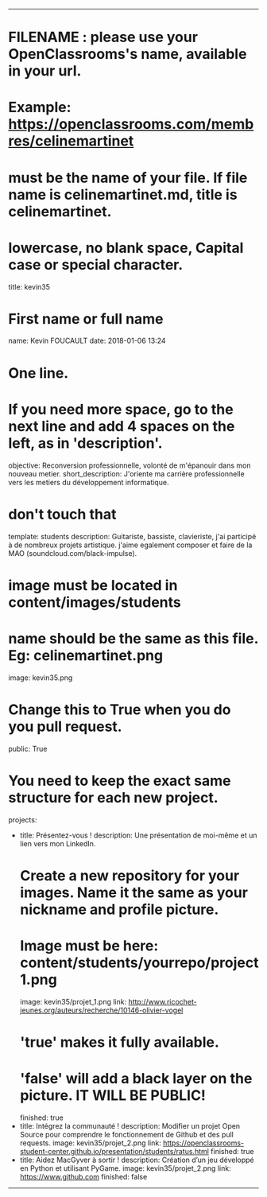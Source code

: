 ---

# FILENAME : please use your OpenClassrooms's name, available in your url.
# Example: https://openclassrooms.com/membres/celinemartinet
# must be the name of your file. If file name is celinemartinet.md, title is celinemartinet.
# lowercase, no blank space, Capital case or special character.
title: kevin35

# First name or full name
name: Kevin FOUCAULT
date: 2018-01-06 13:24

# One line.
# If you need more space, go to the next line and add 4 spaces on the left, as in 'description'.
objective: Reconversion professionnelle, volonté de m'épanouir dans mon nouveau metier. 
short_description: J'oriente ma carrière professionnelle vers les metiers du développement informatique.

# don't touch that
template: students
description:
    Guitariste, bassiste, clavieriste, j'ai participé à de nombreux projets artistique. j'aime egalement composer et faire de la MAO (soundcloud.com/black-impulse).

# image must be located in content/images/students
# name should be the same as this file. Eg: celinemartinet.png
image: kevin35.png

# Change this to True when you do you pull request.
public: True

# You need to keep the exact same structure for each new project.
projects:
  - title: Présentez-vous !
    description: Une présentation de moi-même et un lien vers mon LinkedIn.
    # Create a new repository for your images. Name it the same as your nickname and profile picture.
    # Image must be here: content/students/yourrepo/project1.png
    image: kevin35/projet_1.png
    link: http://www.ricochet-jeunes.org/auteurs/recherche/10146-olivier-vogel
    # 'true' makes it fully available.
    # 'false' will add a black layer on the picture. IT WILL BE PUBLIC!
    finished: true
  - title: Intégrez la communauté !
    description: Modifier un projet Open Source pour comprendre le fonctionnement de Github et des pull requests. 
    image: kevin35/projet_2.png
    link: https://openclassrooms-student-center.github.io/presentation/students/ratus.html
    finished: true
  - title: Aidez MacGyver à sortir !
    description: Création d’un jeu développé en Python et utilisant PyGame.
    image: kevin35/projet_2.png
    link: https://www.github.com
    finished: false
---